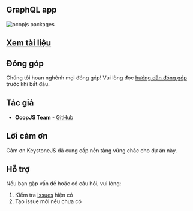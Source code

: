 ## GraphQL app

![ocopjs packages](https://docs.ocopee.com/img/ocopjs-diagram.svg?from=npmjs)

## [Xem tài liệu](https://docs.ocopee.com/docs/ocopjs/references/app-graphql?from=npmjs)

## Đóng góp

Chúng tôi hoan nghênh mọi đóng góp! Vui lòng đọc [hướng dẫn đóng góp](https://docs.ocopee.com/docs/ocopjs/contributing) trước khi bắt đầu.

## Tác giả

- **OcopJS Team** - [GitHub](https://github.com/ocopjs)

## Lời cảm ơn

Cảm ơn KeystoneJS đã cung cấp nền tảng vững chắc cho dự án này.

## Hỗ trợ

Nếu bạn gặp vấn đề hoặc có câu hỏi, vui lòng:

1. Kiểm tra [Issues](https://github.com/ocopjs/app-graphql/issues) hiện có
2. Tạo issue mới nếu chưa có

